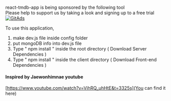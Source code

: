 react-tmdb-app is being sponsored by the following tool <br />
Please help to support us by taking a look and signing up to a free trial
<a href="https://tracking.gitads.io/?repo=react-tmdb-app"><img src="https://images.gitads.io/react-tmdb-app" alt="GitAds"/></a>

To use this application,

1. make dev.js file inside config folder
2. put mongoDB info into dev.js file
3. Type " npm install " inside the root directory ( Download Server Dependencies )
4. Type " npm install " inside the client directory ( Download Front-end Dependencies )

#### Inspired by Jaewonhimnae youtube

[https://www.youtube.com/watch?v=VihRQ_uhHtE&t=3325s](You can find it here)
